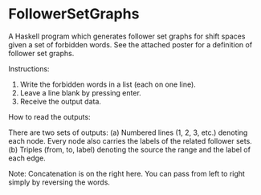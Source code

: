 # FollowerSetGraphs
A Haskell program which generates follower set graphs for shift spaces given a set of forbidden words. See the attached poster for a definition of follower set graphs. 

Instructions:

1. Write the forbidden words in a list (each on one line).
2. Leave a line blank by pressing enter.
3. Receive the output data.

How to read the outputs:

There are two sets of outputs:
(a) Numbered lines (1, 2, 3, etc.) denoting each node.
Every node also carries the labels of the related follower sets.
(b) Triples (from, to, label) denoting the source the range and the label of each edge.

Note: Concatenation is on the right here.
You can pass from left to right simply by reversing the words.
